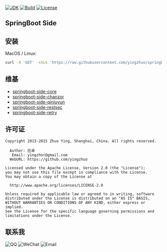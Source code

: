 [![JDK](http://img.shields.io/badge/JDK-v8.0-yellow.svg)](http://www.oracle.com/technetwork/java/javase/downloads/index.html)
[![Build](http://img.shields.io/badge/Build-Maven_2-green.svg)](https://maven.apache.org/)
[![License](http://img.shields.io/badge/License-Apache_2-red.svg)](http://www.apache.org/licenses/LICENSE-2.0)

SpringBoot Side
---

安装
---

MacOS / Linux:

```bash
curl -X 'GET' -sSLk 'https://raw.githubusercontent.com/yingzhuo/springboot-side/master/install.sh' | sh
```

维基
---

* [springboot-side-core](https://github.com/yingzhuo/springboot-side/tree/master/springboot-side-core)
* [springboot-side-chanzor](https://github.com/yingzhuo/springboot-side/tree/master/springboot-side-chanzor)
* [springboot-side-qiniuyun](https://github.com/yingzhuo/springboot-side/tree/master/springboot-side-qiniuyun)
* [springboot-side-restsec](https://github.com/yingzhuo/springboot-side/tree/master/springboot-side-restsec)
* [springboot-side-retry](https://github.com/yingzhuo/springboot-side/tree/master/springboot-side-retry)

许可证
---

```
Copyright 2013-2015 Zhuo Ying, Shanghai, China. All rights reserved.

  Author: 应卓
   Email: yingzhor@gmail.com
  WebURL: https://github.com/yingzhuo

Licensed under the Apache License, Version 2.0 (the "License");
you may not use this file except in compliance with the License.
You may obtain a copy of the License at

  http://www.apache.org/licenses/LICENSE-2.0

Unless required by applicable law or agreed to in writing, software
distributed under the License is distributed on an "AS IS" BASIS,
WITHOUT WARRANTIES OR CONDITIONS OF ANY KIND, either express or implied.
See the License for the specific language governing permissions and
limitations under the License.
```

联系我
---
![QQ](http://img.shields.io/badge/QQ-23007067-blue.svg)
![WeChat](http://img.shields.io/badge/WeChat-yingzhor-blue.svg)
![Email](http://img.shields.io/badge/Email-yingzhor@gmail.com-blue.svg)
